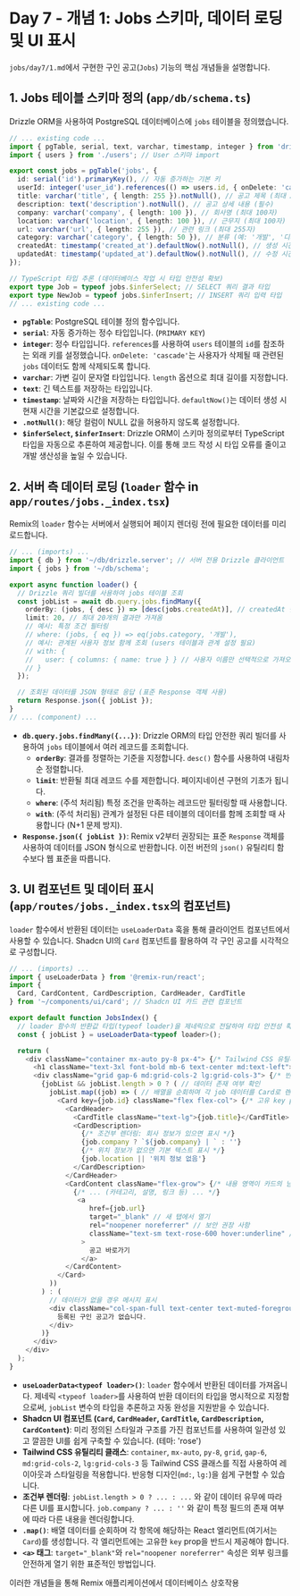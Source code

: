 # Day 7 - 개념 1: Jobs 스키마, 데이터 로딩 및 UI 표시

`jobs/day7/1.md`에서 구현한 구인 공고(`Jobs`) 기능의 핵심 개념들을 설명합니다.

## 1. Jobs 테이블 스키마 정의 (`app/db/schema.ts`)

Drizzle ORM을 사용하여 PostgreSQL 데이터베이스에 `jobs` 테이블을 정의했습니다.

```typescript
// ... existing code ...
import { pgTable, serial, text, varchar, timestamp, integer } from 'drizzle-orm/pg-core';
import { users } from './users'; // User 스키마 import

export const jobs = pgTable('jobs', {
  id: serial('id').primaryKey(), // 자동 증가하는 기본 키
  userId: integer('user_id').references(() => users.id, { onDelete: 'cascade' }), // users 테이블과의 외래 키 관계 (사용자 삭제 시 관련 job도 삭제)
  title: varchar('title', { length: 255 }).notNull(), // 공고 제목 (최대 255자, 필수)
  description: text('description').notNull(), // 공고 상세 내용 (필수)
  company: varchar('company', { length: 100 }), // 회사명 (최대 100자)
  location: varchar('location', { length: 100 }), // 근무지 (최대 100자)
  url: varchar('url', { length: 255 }), // 관련 링크 (최대 255자)
  category: varchar('category', { length: 50 }), // 분류 (예: '개발', '디자인', 최대 50자)
  createdAt: timestamp('created_at').defaultNow().notNull(), // 생성 시간 (기본값: 현재 시간, 필수)
  updatedAt: timestamp('updated_at').defaultNow().notNull(), // 수정 시간 (기본값: 현재 시간, 필수) - 데이터 변경 추적에 유용
});

// TypeScript 타입 추론 (데이터베이스 작업 시 타입 안전성 확보)
export type Job = typeof jobs.$inferSelect; // SELECT 쿼리 결과 타입
export type NewJob = typeof jobs.$inferInsert; // INSERT 쿼리 입력 타입
// ... existing code ...
```

*   **`pgTable`**: PostgreSQL 테이블 정의 함수입니다.
*   **`serial`**: 자동 증가하는 정수 타입입니다. (`PRIMARY KEY`)
*   **`integer`**: 정수 타입입니다. `references`를 사용하여 `users` 테이블의 `id`를 참조하는 외래 키를 설정했습니다. `onDelete: 'cascade'`는 사용자가 삭제될 때 관련된 `jobs` 데이터도 함께 삭제되도록 합니다.
*   **`varchar`**: 가변 길이 문자열 타입입니다. `length` 옵션으로 최대 길이를 지정합니다.
*   **`text`**: 긴 텍스트를 저장하는 타입입니다.
*   **`timestamp`**: 날짜와 시간을 저장하는 타입입니다. `defaultNow()`는 데이터 생성 시 현재 시간을 기본값으로 설정합니다.
*   **`.notNull()`**: 해당 컬럼이 NULL 값을 허용하지 않도록 설정합니다.
*   **`$inferSelect`, `$inferInsert`**: Drizzle ORM이 스키마 정의로부터 TypeScript 타입을 자동으로 추론하여 제공합니다. 이를 통해 코드 작성 시 타입 오류를 줄이고 개발 생산성을 높일 수 있습니다.

## 2. 서버 측 데이터 로딩 (`loader` 함수 in `app/routes/jobs._index.tsx`)

Remix의 `loader` 함수는 서버에서 실행되어 페이지 렌더링 전에 필요한 데이터를 미리 로드합니다.

```typescript
// ... (imports) ...
import { db } from '~/db/drizzle.server'; // 서버 전용 Drizzle 클라이언트
import { jobs } from '~/db/schema';

export async function loader() {
  // Drizzle 쿼리 빌더를 사용하여 jobs 테이블 조회
  const jobList = await db.query.jobs.findMany({
    orderBy: (jobs, { desc }) => [desc(jobs.createdAt)], // createdAt 컬럼 기준 내림차순(최신순) 정렬
    limit: 20, // 최대 20개의 결과만 가져옴
    // 예시: 특정 조건 필터링
    // where: (jobs, { eq }) => eq(jobs.category, '개발'),
    // 예시: 관계된 사용자 정보 함께 조회 (users 테이블과 관계 설정 필요)
    // with: {
    //   user: { columns: { name: true } } // 사용자 이름만 선택적으로 가져오기
    // }
  });

  // 조회된 데이터를 JSON 형태로 응답 (표준 Response 객체 사용)
  return Response.json({ jobList });
}
// ... (component) ...
```

*   **`db.query.jobs.findMany({...})`**: Drizzle ORM의 타입 안전한 쿼리 빌더를 사용하여 `jobs` 테이블에서 여러 레코드를 조회합니다.
    *   **`orderBy`**: 결과를 정렬하는 기준을 지정합니다. `desc()` 함수를 사용하여 내림차순 정렬합니다.
    *   **`limit`**: 반환될 최대 레코드 수를 제한합니다. 페이지네이션 구현의 기초가 됩니다.
    *   **`where`**: (주석 처리됨) 특정 조건을 만족하는 레코드만 필터링할 때 사용합니다.
    *   **`with`**: (주석 처리됨) 관계가 설정된 다른 테이블의 데이터를 함께 조회할 때 사용합니다 (N+1 문제 방지).
*   **`Response.json({ jobList })`**: Remix v2부터 권장되는 표준 `Response` 객체를 사용하여 데이터를 JSON 형식으로 반환합니다. 이전 버전의 `json()` 유틸리티 함수보다 웹 표준을 따릅니다.

## 3. UI 컴포넌트 및 데이터 표시 (`app/routes/jobs._index.tsx`의 컴포넌트)

`loader` 함수에서 반환된 데이터는 `useLoaderData` 훅을 통해 클라이언트 컴포넌트에서 사용할 수 있습니다. Shadcn UI의 `Card` 컴포넌트를 활용하여 각 구인 공고를 시각적으로 구성합니다.

```typescript
// ... (imports) ...
import { useLoaderData } from '@remix-run/react';
import {
  Card, CardContent, CardDescription, CardHeader, CardTitle
} from '~/components/ui/card'; // Shadcn UI 카드 관련 컴포넌트

export default function JobsIndex() {
  // loader 함수의 반환값 타입(typeof loader)을 제네릭으로 전달하여 타입 안전성 확보
  const { jobList } = useLoaderData<typeof loader>();

  return (
    <div className="container mx-auto py-8 px-4"> {/* Tailwind CSS 유틸리티 클래스 */}
      <h1 className="text-3xl font-bold mb-6 text-center md:text-left">구인 공고</h1>
      <div className="grid gap-6 md:grid-cols-2 lg:grid-cols-3"> {/* 반응형 그리드 레이아웃 */}
        {jobList && jobList.length > 0 ? ( // 데이터 존재 여부 확인
          jobList.map((job) => ( // 배열을 순회하며 각 job 데이터를 Card로 렌더링
            <Card key={job.id} className="flex flex-col"> {/* 고유 key prop 필수, flex 레이아웃 */}
              <CardHeader>
                <CardTitle className="text-lg">{job.title}</CardTitle>
                <CardDescription>
                  {/* 조건부 렌더링: 회사 정보가 있으면 표시 */}
                  {job.company ? `${job.company} | ` : ''}
                  {/* 위치 정보가 없으면 기본 텍스트 표시 */}
                  {job.location || '위치 정보 없음'}
                </CardDescription>
              </CardHeader>
              <CardContent className="flex-grow"> {/* 내용 영역이 카드의 남은 공간 차지 */}
                {/* ... (카테고리, 설명, 링크 등) ... */}
                 <a
                    href={job.url}
                    target="_blank" // 새 탭에서 열기
                    rel="noopener noreferrer" // 보안 권장 사항
                    className="text-sm text-rose-600 hover:underline" // Shadcn UI 'rose' 테마 색상 및 hover 효과
                  >
                    공고 바로가기
                  </a>
              </CardContent>
            </Card>
          ))
        ) : (
          // 데이터가 없을 경우 메시지 표시
          <div className="col-span-full text-center text-muted-foreground py-10">
            등록된 구인 공고가 없습니다.
          </div>
        )}
      </div>
    </div>
  );
}
```

*   **`useLoaderData<typeof loader>()`**: `loader` 함수에서 반환된 데이터를 가져옵니다. 제네릭 `<typeof loader>`를 사용하여 반환 데이터의 타입을 명시적으로 지정함으로써, `jobList` 변수의 타입을 추론하고 자동 완성을 지원받을 수 있습니다.
*   **Shadcn UI 컴포넌트 (`Card`, `CardHeader`, `CardTitle`, `CardDescription`, `CardContent`)**: 미리 정의된 스타일과 구조를 가진 컴포넌트를 사용하여 일관성 있고 깔끔한 UI를 쉽게 구축할 수 있습니다. (테마: 'rose')
*   **Tailwind CSS 유틸리티 클래스**: `container`, `mx-auto`, `py-8`, `grid`, `gap-6`, `md:grid-cols-2`, `lg:grid-cols-3` 등 Tailwind CSS 클래스를 직접 사용하여 레이아웃과 스타일링을 적용합니다. 반응형 디자인(`md:`, `lg:`)을 쉽게 구현할 수 있습니다.
*   **조건부 렌더링**: `jobList.length > 0 ? ... : ...` 와 같이 데이터 유무에 따라 다른 UI를 표시합니다. `job.company ? ... : ''` 와 같이 특정 필드의 존재 여부에 따라 다른 내용을 렌더링합니다.
*   **`.map()`**: 배열 데이터를 순회하며 각 항목에 해당하는 React 엘리먼트(여기서는 `Card`)를 생성합니다. 각 엘리먼트에는 고유한 `key` prop을 반드시 제공해야 합니다.
*   **`<a>` 태그**: `target="_blank"`와 `rel="noopener noreferrer"` 속성은 외부 링크를 안전하게 열기 위한 표준적인 방법입니다.

이러한 개념들을 통해 Remix 애플리케이션에서 데이터베이스 상호작용 